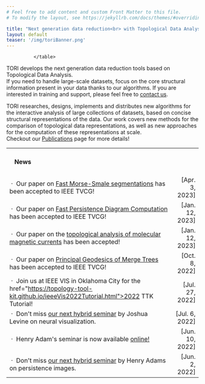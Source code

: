 ```yaml
---
# Feel free to add content and custom Front Matter to this file.
# To modify the layout, see https://jekyllrb.com/docs/themes/#overriding-theme-defaults

title: "Next generation data reduction<br> with Topological Data Analysis"
layout: default
teaser: '/img/toriBanner.png'
---
```


<div class="news">
<table width="100%" align="center">

<tr><td>
<h4>&nbsp;&nbsp;&nbsp;News</h4></td>
<td align="right"></td>
</tr>
<tr>
<td>
                &nbsp;&middot;&nbsp;
                Our paper on
                <a target="new"
                href="https://arxiv.org/pdf/2303.15491">
                Fast Morse-Smale segmentations</a>
                has
been accepted to IEEE TVCG!
                </td>
                <td align="right">
                [Apr. 3, 2023]
                </td>
                </tr>
<tr>
<td>
                &nbsp;&middot;&nbsp;
                Our paper on
                <a target="new"
                href="https://arxiv.org/abs/2206.13932">
                Fast Persistence Diagram Computation</a>
                has
been accepted to IEEE TVCG!
                </td>
                <td align="right">
                [Jan. 12, 2023]
                </td>
                </tr>
                      <tr>
<td>
                &nbsp;&middot;&nbsp;
                Our paper on the
                <a target="new"
                href="https://arxiv.org/pdf/2212.08690">
                topological analysis of molecular magnetic currents</a>
                has
been accepted!
                </td>
                <td align="right">
                [Jan. 12, 2023]
                </td>
                </tr>
<tr>
<td>
                &nbsp;&middot;&nbsp;
                Our paper on 
                <a target="new"
                href="https://arxiv.org/abs/2207.10960">
                Principal Geodesics of Merge Trees</a> has 
been accepted to IEEE TVCG!
                </td>
                <td align="right">
                [Oct. 8, 2022]
                </td>
                </tr>
<tr>
<td>
                &nbsp;&middot;&nbsp;
                Join us at IEEE VIS in Oklahoma City for the
                <a target="new"
                
href="https://topology-tool-kit.github.io/ieeeVis2022Tutorial.html">2022 TTK 
Tutorial</a>!
                </td>
                <td align="right">
                [Jul. 27, 2022]
                </td>
                </tr>
<tr>
<td>
                &nbsp;&middot;&nbsp;
                Don't miss
                <a
                href="seminars/index.html#levine22">
                our next hybrid
                seminar</a> by Joshua Levine on neural visualization.
                </td>
                <td align="right">
                [Jul. 6, 2022]
                </td>
                </tr>
<tr>
<td>
                &nbsp;&middot;&nbsp;
                Henry Adam's seminar is now available 
                <a href="seminars/index.html#adams22">online!</a>
                </td>
                <td align="right">
                [Jun. 10, 2022]
                </td>
                </tr>

<tr>
<td>
                &nbsp;&middot;&nbsp;
                Don't miss
                <a
                href="seminars/index.html#adams22">
                our next
                hybrid seminar</a> by Henry Adams on persistence images.
                </td>
                <td align="right">
                [Jun. 2, 2022]
                </td>
                </tr>
<!--<tr>
<td>
                &nbsp;&middot;&nbsp;
                Don't miss
                <a
                href="seminars/index.html#summa22">
                our next 
                online seminar</a> by Brian Summa on large-scale imaging.
                </td>
                <td align="right">
                [May. 13, 2022]
                </td>
                </tr>
<tr>
<td>
                &nbsp;&middot;&nbsp;
                We had an awesome 
                tutorial at 
                <a
                target="new"
                href="http://ieeevis.org/year/2021/info/tutorials">
                IEEE VIS 2021</a>.
                Videos are
                <a href="https://topology-tool-kit.github.io/ieeeVis2021Tutorial.html#talks"
                target="new">
                now available here</a>!
                </td>
                <td align="right">
                [Nov. 12, 2021]
                </td>
                </tr>
<tr>
<td>
                &nbsp;&middot;&nbsp;
                After 7 years of development, TTK is now officially integrated in 
                <a target="new" href="https://www.paraview.org/download/">ParaView</a>!
                </td>
                <td align="right">
                [Oct. 16, 2021]
                </td>
                </tr>
<tr>
                <td>
                &nbsp;&middot;&nbsp;
                To celebrate this milestone, we have released <a href="https://topology-tool-kit.github.io/downloads.html">TTK version 1.0</a>!
                </td>
                <td align="right">
                [Oct. 16, 2021]
                </td>
                </tr>-->

<!--      <tr>
          <td align="left">
            &nbsp;&middot;&nbsp;
            We have one
            <a href="https://julien-tierny.github.io/stuff/openPositions/internship2022.pdf"
            onClick="javascript:_gaq.push(['_trackPageview',
            'stuff/openPositions/internship2022.pdf']);">
            open internship position!</a> (with
            <b>Ph.D.</b> follow-up)
          </td>
          <td align="right">
            [Sep 22, 2021]
          </td>
        </tr>
<tr>
    <td>
    &nbsp;&middot;&nbsp;
    Our paper on
    <a target="new"
                href="https://arxiv.org/pdf/2108.05766">
    Persistence Diagram Approximation</a>
    has been accepted to
    <a href="https://ldav.org/2021/" target="new">IEEE LDAV</a>!
    </td>
    <td align="right">
      [Aug. 14, 2021]
    </td>
</tr>-->
<!--<tr>
    <td>
    &nbsp;&middot;&nbsp;
    Our paper on
    <a target="new"
                href="https://arxiv.org/pdf/2107.07789">
    Wasserstein barycenters of Merge Trees</a>
    has been accepted to
    <a href="http://ieeevis.org/year/2021/welcome" target="new">IEEE VIS</a>!
    </td>
    <td align="right">
      [Jul. 22, 2021]
    </td>
</tr>-->
<!--<tr>
    <td>
      &nbsp;&middot;&nbsp;
      TORI's
      <a href="/jobs/">job openings</a> are out!
    </td>
    <td align="right">
      [Feb. 20, 2021]
    </td>
</tr>
<tr>
<td>
                &nbsp;&middot;&nbsp;
                TORI's website is online!
                </td>
                <td align="right">
                [Feb. 18, 2021]
                </td>
                </tr>-->
              </table>
</div>



TORI develops the next generation data reduction tools based on Topological Data Analysis.<br>
If you need to handle large-scale datasets, focus on the core structural information present in your data thanks to our algorithms.
If you are interested in training and support,
please feel free to [contact us](mailto:erc.tori.project@gmail.com).

TORI researches, designs, implements and distributes new algorithms for the interactive analysis of large collections of datasets, based on concise structural representations of the data. Our work covers new methods for the comparison of topological data representations, as well as new approaches for the computation of these representations at scale.<br>
Checkout our [Publications](/publications/) page for more details!

<!--# TORI hires!
If you are passionate about computer science, maths and data, come and work with us.
<!-- If you are interested in topological data analysis, visualization and programming, come and work with us.  -->
<!--We have several openings for various seniority levels (engineers, post-docs, Ph.D. students, interns).<br>
Checkout our [Jobs](/jobs/) page!-->


